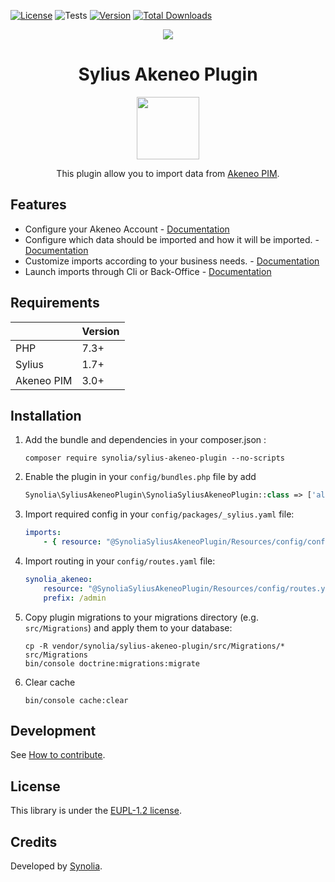 [![License](https://img.shields.io/packagist/l/synolia/sylius-akeneo-plugin.svg)](https://github.com/synolia/SyliusAkeneoPlugin/blob/master/LICENSE)
![Tests](https://github.com/synolia/SyliusAkeneoPlugin/workflows/CI/badge.svg?branch=master)
[![Version](https://img.shields.io/packagist/v/synolia/sylius-akeneo-plugin.svg)](https://packagist.org/packages/synolia/sylius-akeneo-plugin)
[![Total Downloads](https://poser.pugx.org/synolia/sylius-akeneo-plugin/downloads)](https://packagist.org/packages/synolia/sylius-akeneo-plugin)

<p align="center">
    <a href="https://sylius.com" target="_blank">
        <img src="https://demo.sylius.com/assets/shop/img/logo.png" />
    </a>
</p>

<h1 align="center">Sylius Akeneo Plugin</h1>
<p align="center">
    <a href="https://plugins.sylius.com/plugin/akeneo-plugin/"  target="_blank">
        <img src="https://sylius.com/assets/badge-approved-by-sylius.png" width="100px" />
    </a>
</p>
<p align="center">This plugin allow you to import data from <a href="https://www.akeneo.com/" target="_blank">Akeneo PIM</a>.</p>

## Features

* Configure your Akeneo Account - [Documentation](docs/CONFIGURE.md)
* Configure which data should be imported and how it will be imported. - [Documentation](docs/CONFIGURE_DETAIL.md)
* Customize imports according to your business needs. - [Documentation](docs/CUSTOMIZE.md)
* Launch imports through Cli or Back-Office - [Documentation](docs/LAUNCH.md)

## Requirements

| | Version |
| :--- | :--- |
| PHP  | 7.3+ |
| Sylius | 1.7+ |
| Akeneo PIM  | 3.0+ |


## Installation

1. Add the bundle and dependencies in your composer.json :

    ```shell
    composer require synolia/sylius-akeneo-plugin --no-scripts
    ```
   
2. Enable the plugin in your `config/bundles.php` file by add
   
    ```php
    Synolia\SyliusAkeneoPlugin\SynoliaSyliusAkeneoPlugin::class => ['all' => true],
    ```
   
3. Import required config in your `config/packages/_sylius.yaml` file:
    
    ```yaml
    imports:
        - { resource: "@SynoliaSyliusAkeneoPlugin/Resources/config/config.yaml" }
    ```
   
4. Import routing in your `config/routes.yaml` file:

    ```yaml
    synolia_akeneo:
        resource: "@SynoliaSyliusAkeneoPlugin/Resources/config/routes.yaml"
        prefix: /admin
    ```
   
5. Copy plugin migrations to your migrations directory (e.g. `src/Migrations`) and apply them to your database:

    ```shell
    cp -R vendor/synolia/sylius-akeneo-plugin/src/Migrations/* src/Migrations
    bin/console doctrine:migrations:migrate
    ```
   
6. Clear cache

    ```shell
    bin/console cache:clear
    ```

## Development

See [How to contribute](CONTRIBUTING.md).

## License

This library is under the [EUPL-1.2 license](LICENSE).

## Credits

Developed by [Synolia](https://synolia.com/).

